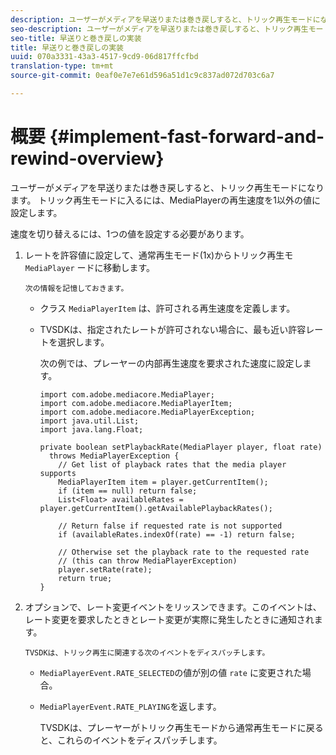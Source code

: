 ```yaml
---
description: ユーザーがメディアを早送りまたは巻き戻しすると、トリック再生モードになります。 トリック再生モードに入るには、MediaPlayerの再生速度を1以外の値に設定します。
seo-description: ユーザーがメディアを早送りまたは巻き戻しすると、トリック再生モードになります。 トリック再生モードに入るには、MediaPlayerの再生速度を1以外の値に設定します。
seo-title: 早送りと巻き戻しの実装
title: 早送りと巻き戻しの実装
uuid: 070a3331-43a3-4517-9cd9-06d817ffcfbd
translation-type: tm+mt
source-git-commit: 0eaf0e7e7e61d596a51d1c9c837ad072d703c6a7

---
```



# 概要 {#implement-fast-forward-and-rewind-overview}

ユーザーがメディアを早送りまたは巻き戻しすると、トリック再生モードになります。 トリック再生モードに入るには、MediaPlayerの再生速度を1以外の値に設定します。

速度を切り替えるには、1つの値を設定する必要があります。

1. レートを許容値に設定して、通常再生モード(1x)からトリック再生モ `MediaPlayer` ードに移動します。

       次の情報を記憶しておきます。
   
   * クラス `MediaPlayerItem` は、許可される再生速度を定義します。
   * TVSDKは、指定されたレートが許可されない場合に、最も近い許容レートを選択します。

      次の例では、プレーヤーの内部再生速度を要求された速度に設定します。

      ```
      import com.adobe.mediacore.MediaPlayer; 
      import com.adobe.mediacore.MediaPlayerItem; 
      import com.adobe.mediacore.MediaPlayerException; 
      import java.util.List; 
      import java.lang.Float; 
      
      private boolean setPlaybackRate(MediaPlayer player, float rate)  
        throws MediaPlayerException { 
          // Get list of playback rates that the media player supports 
          MediaPlayerItem item = player.getCurrentItem(); 
          if (item == null) return false; 
          List<Float> availableRates = player.getCurrentItem().getAvailablePlaybackRates(); 
      
          // Return false if requested rate is not supported 
          if (availableRates.indexOf(rate) == -1) return false; 
      
          // Otherwise set the playback rate to the requested rate  
          // (this can throw MediaPlayerException) 
          player.setRate(rate); 
          return true; 
      }
      ```

1. オプションで、レート変更イベントをリッスンできます。このイベントは、レート変更を要求したときとレート変更が実際に発生したときに通知されます。

       TVSDKは、トリック再生に関連する次のイベントをディスパッチします。
   
   * `MediaPlayerEvent.RATE_SELECTED`の値が別の値 `rate` に変更された場合。

   * `MediaPlayerEvent.RATE_PLAYING`を返します。

      TVSDKは、プレーヤーがトリック再生モードから通常再生モードに戻ると、これらのイベントをディスパッチします。

